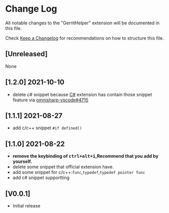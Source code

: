 # Change Log

All notable changes to the "GerritHelper" extension will be documented in this file.

Check [Keep a Changelog](http://keepachangelog.com/) for recommendations on how to structure this file.

## [Unreleased]

None

## [1.2.0] 2021-10-10

- delete c# snippet because [C#](https://marketplace.visualstudio.com/items?itemName=ms-dotnettools.csharp) extension has contain those snippet feature via [omnisharp-vscode#4715](https://github.com/OmniSharp/omnisharp-vscode/pull/4715)

## [1.1.1] 2021-08-27

- add c/c++ snippet `#if defined()`

## [1.1.0] 2021-08-22

- **remove the keybinding of <kbd>ctrl+alt+i</kbd>,Recommend that you add by yourself.**
- delete some snippet that official extension have.
- add some snippet for c/c++:`func`,`typedef`,`typedef pointer func`
- add c# snippet supportting

## [V0.0.1]

- Initial release
